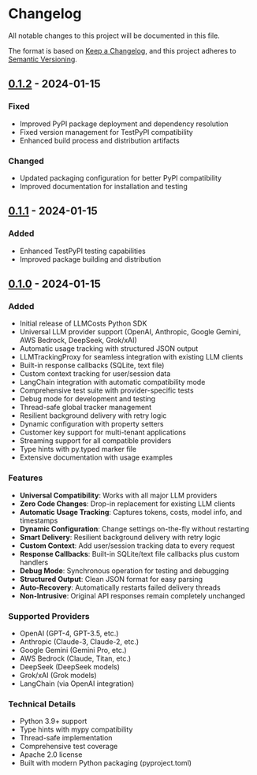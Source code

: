 # Changelog

All notable changes to this project will be documented in this file.

The format is based on [Keep a Changelog](https://keepachangelog.com/en/1.0.0/),
and this project adheres to [Semantic Versioning](https://semver.org/spec/v2.0.0.html).

## [0.1.2] - 2024-01-15

### Fixed
- Improved PyPI package deployment and dependency resolution
- Fixed version management for TestPyPI compatibility
- Enhanced build process and distribution artifacts

### Changed
- Updated packaging configuration for better PyPI compatibility
- Improved documentation for installation and testing

## [0.1.1] - 2024-01-15

### Added
- Enhanced TestPyPI testing capabilities
- Improved package building and distribution

## [0.1.0] - 2024-01-15

### Added
- Initial release of LLMCosts Python SDK
- Universal LLM provider support (OpenAI, Anthropic, Google Gemini, AWS Bedrock, DeepSeek, Grok/xAI)
- Automatic usage tracking with structured JSON output
- LLMTrackingProxy for seamless integration with existing LLM clients
- Built-in response callbacks (SQLite, text file)
- Custom context tracking for user/session data
- LangChain integration with automatic compatibility mode
- Comprehensive test suite with provider-specific tests
- Debug mode for development and testing
- Thread-safe global tracker management
- Resilient background delivery with retry logic
- Dynamic configuration with property setters
- Customer key support for multi-tenant applications
- Streaming support for all compatible providers
- Type hints with py.typed marker file
- Extensive documentation with usage examples

### Features
- **Universal Compatibility**: Works with all major LLM providers
- **Zero Code Changes**: Drop-in replacement for existing LLM clients
- **Automatic Usage Tracking**: Captures tokens, costs, model info, and timestamps
- **Dynamic Configuration**: Change settings on-the-fly without restarting
- **Smart Delivery**: Resilient background delivery with retry logic
- **Custom Context**: Add user/session tracking data to every request
- **Response Callbacks**: Built-in SQLite/text file callbacks plus custom handlers
- **Debug Mode**: Synchronous operation for testing and debugging
- **Structured Output**: Clean JSON format for easy parsing
- **Auto-Recovery**: Automatically restarts failed delivery threads
- **Non-Intrusive**: Original API responses remain completely unchanged

### Supported Providers
- OpenAI (GPT-4, GPT-3.5, etc.)
- Anthropic (Claude-3, Claude-2, etc.)
- Google Gemini (Gemini Pro, etc.)
- AWS Bedrock (Claude, Titan, etc.)
- DeepSeek (DeepSeek models)
- Grok/xAI (Grok models)
- LangChain (via OpenAI integration)

### Technical Details
- Python 3.9+ support
- Type hints with mypy compatibility
- Thread-safe implementation
- Comprehensive test coverage
- Apache 2.0 license
- Built with modern Python packaging (pyproject.toml)

[0.1.2]: https://github.com/keytonweissinger/llmcosts/releases/tag/v0.1.2
[0.1.1]: https://github.com/keytonweissinger/llmcosts/releases/tag/v0.1.1
[0.1.0]: https://github.com/keytonweissinger/llmcosts/releases/tag/v0.1.0 